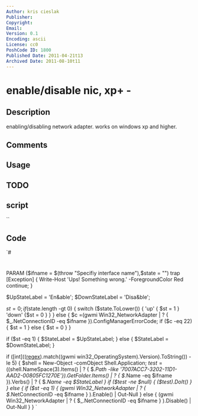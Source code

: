 ```yaml
---
Author: kris cieslak
Publisher: 
Copyright: 
Email: 
Version: 0.1
Encoding: ascii
License: cc0
PoshCode ID: 1800
Published Date: 2011-04-21t13
Archived Date: 2011-08-10t11
---
```


# enable/disable nic, xp+ - 

## Description

enabling/disabling network adapter. works on windows xp and higher.

## Comments



## Usage



## TODO



## script

``

## Code

`#
 #
 #
 #
 PARAM ($ifname = $(throw "Specifiy interface name"),$state = "")
 trap [Exception] {
     Write-Host 'Ups! Something wrong.' -ForegroundColor Red
 	continue;
 }
 
 $UpStateLabel = 'En&able';
 $DownStateLabel = 'Disa&ble';
 
 $st = 0;
 if ($state.length -gt 0) {
   switch ($state.ToLower()) {
        'up' { $st = 1 }
 	   'down' {$st = 0 }
   }
 } else {
   $c =(gwmi Win32_NetworkAdapter | ? { $_.NetConnectionID -eq $ifname }).ConfigManagerErrorCode;
   if ($c -eq 22) { $st = 1 } else { $st = 0 }
 }
 
 if ($st -eq 1) {
     $StateLabel = $UpStateLabel;
 } else {
     $StateLabel = $DownStateLabel;
 }
 
 if ([int](([regex]('\d{1,3}')).match((gwmi win32_OperatingSystem).Version).ToString()) -le 5) {
     $shell = New-Object -comObject Shell.Application;
     $test=(($shell.NameSpace(3).Items() | 
 	    ? { $_.Path -like '*7007ACC7-3202-11D1-AAD2-00805FC1270E*'}).GetFolder.Items() |
 		? { $_.Name -eq $ifname }).Verbs() | ? { $_.Name -eq $StateLabel }
 	if ($test -ne $null) { 
 	   ($test).DoIt() 
 	}
 } else {
      if ($st -eq 1) {
         (gwmi Win32_NetworkAdapter | ? { $_.NetConnectionID -eq $ifname } ).Enable() | Out-Null
 	 } else {
 	    (gwmi Win32_NetworkAdapter | ? { $_.NetConnectionID -eq $ifname } ).Disable() | Out-Null
 	 }
 }
`

